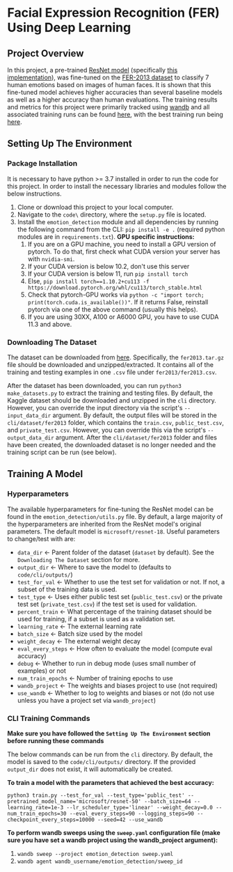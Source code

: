 # Facial Expression Recognition (FER) Using Deep Learning

## Project Overview
In this project, a pre-trained [ResNet model](https://arxiv.org/pdf/1512.03385.pdf) (specifically [this implementation](https://huggingface.co/microsoft/resnet-18)), was fine-tuned on the [FER-2013 dataset](https://www.kaggle.com/datasets/msambare/fer2013) to classify 7 human emotions based on images of human faces. It is shown that this fine-tuned model achieves higher accuracies than several baseline models as well as a higher accuracy than human evaluations. The training results and metrics for this project were primarily tracked using [wandb](https://wandb.ai/site) and all associated training runs can be found [here](https://wandb.ai/clewis7744/emotion_detection), with the best training run being [here](https://wandb.ai/clewis7744/emotion_detection/runs/3jct8bsf).

## Setting Up The Environment
### Package Installation
It is necessary to have python >= 3.7 installed in order to run the code for this project. In order to install the necessary libraries and modules follow the below instructions.

1. Clone or download this project to your local computer.
2. Navigate to the `code\` directory, where the `setup.py` file is located.
3. Install the `emotion_detection` module and all dependencies by running the following command from the CLI: `pip install -e .` (required python modules are in `requirements.txt`). **GPU specific instructions:**
    1. If you are on a GPU machine, you need to install a GPU version of pytorch. To do that, first check what CUDA version your server has with `nvidia-smi`.
    2. If your CUDA version is below 10.2, don't use this server
    3. If your CUDA version is below 11, run `pip install torch`
    4. Else, `pip install torch==1.10.2+cu113 -f https://download.pytorch.org/whl/cu113/torch_stable.html`
    5. Check that pytorch-GPU works via `python -c "import torch; print(torch.cuda.is_available())"`. If it returns False, reinstall pytorch via one of the above command (usually this helps).
    6. If you are using 30XX, A100 or A6000 GPU, you have to use CUDA 11.3 and above. 

### Downloading The Dataset
The dataset can be downloaded from [here](https://www.kaggle.com/competitions/challenges-in-representation-learning-facial-expression-recognition-challenge/data?select=fer2013.tar.gz). Specifically, the `fer2013.tar.gz` file should be downloaded and unzipped/extracted. It contains all of the training and testing examples in one `.csv` file under `fer2013/fer2013.csv`.

After the dataset has been downloaded, you can run `python3 make_datasets.py` to extract the training and testing files. By default, the Kaggle dataset should be downloaded and unzipped in the `cli` directory. However, you can override the input directory via the script's `--input_data_dir` argument. By default, the output files will be stored in the `cli/dataset/fer2013` folder, which contains the `train.csv`, `public_test.csv`, and `private_test.csv`. However, you can override this via the script's `--output_data_dir` argument. After the `cli/dataset/fer2013` folder and files have been created, the downloaded dataset is no longer needed and the training script can be run (see below).

## Training A Model
### Hyperparameters
The available hyperparameters for fine-tuning the ResNet model can be found in the `emotion_detection/utils.py` file. By default, a large majority of the hyperparameters are inherited from the ResNet model's original parameters. The default model is `microsoft/resnet-18`. Useful parameters to change/test with are:

* `data_dir` <- Parent folder of the dataset (`dataset` by default). See the `Downloading The Dataset` section for more.
* `output_dir` <- Where to save the model to (defaults to `code/cli/outputs/`)
* `test_for_val` <- Whether to use the test set for validation or not. If not, a subset of the training data is used.
* `test_type` <- Uses either public test set (`public_test.csv`) or the private test set (`private_test.csv`) if the test set is used for validation.
* `percent_train` <- What percentage of the training dataset should be used for training, if a subset is used as a validation set.
* `learning_rate` <- The external learning rate
* `batch_size` <- Batch size used by the model
* `weight_decay` <- The external weight decay
* `eval_every_steps` <- How often to evaluate the model (compute eval accuracy)
* `debug` <- Whether to run in debug mode (uses small number of examples) or not
* `num_train_epochs` <- Number of training epochs to use
* `wandb_project` <- The weights and biases project to use (not required)
* `use_wandb` <- Whether to log to weights and biases or not (do not use unless you have a project set via `wandb_project`)

### CLI Training Commands
**Make sure you have followed the `Setting Up The Environment` section before running these commands**

The below commands can be run from the `cli` directory. By default, the model is saved to the `code/cli/outputs/` directory. If the provided `output_dir` does not exist, it will automatically be created.

**To train a model with the parameters that achieved the best accuracy:**

`python3 train.py --test_for_val --test_type='public_test' --pretrained_model_name='microsoft/resnet-50' --batch_size=64 --learning_rate=1e-3 --lr_scheduler_type='linear' --weight_decay=0.0 --num_train_epochs=30 --eval_every_steps=90 --logging_steps=90 --checkpoint_every_steps=10000 --seed=42 --use_wandb`

**To perform wandb sweeps using the `sweep.yaml` configuration file (make sure you have set a wandb project using the wandb_project argument):**

1. `wandb sweep --project emotion_detection sweep.yaml`
2. `wandb agent wandb_username/emotion_detection/sweep_id`
